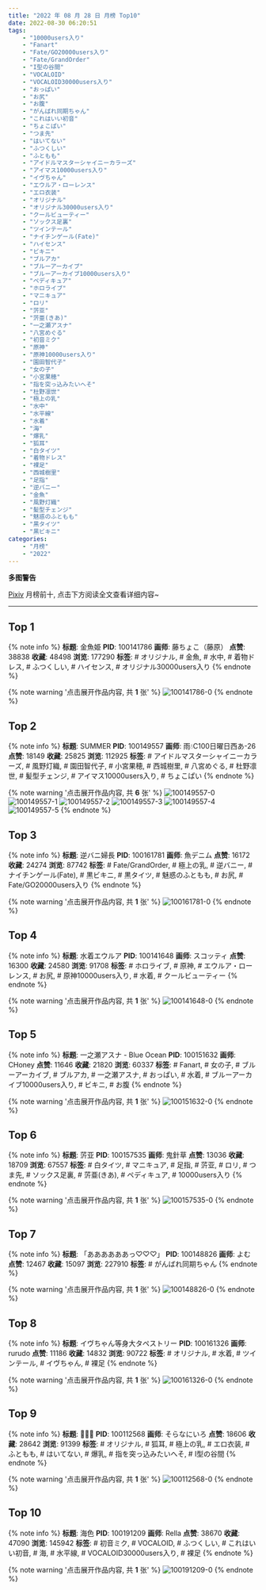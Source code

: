 ```yaml
---
title: "2022 年 08 月 28 日 月榜 Top10"
date: 2022-08-30 06:20:51
tags:
    - "10000users入り"
    - "Fanart"
    - "Fate/GO20000users入り"
    - "Fate/GrandOrder"
    - "I型の谷間"
    - "VOCALOID"
    - "VOCALOID30000users入り"
    - "おっぱい"
    - "お尻"
    - "お腹"
    - "がんばれ同期ちゃん"
    - "これはいい初音"
    - "ちょこぱい"
    - "つま先"
    - "はいてない"
    - "ふつくしい"
    - "ふともも"
    - "アイドルマスターシャイニーカラーズ"
    - "アイマス10000users入り"
    - "イヴちゃん"
    - "エウルア・ローレンス"
    - "エロ衣装"
    - "オリジナル"
    - "オリジナル30000users入り"
    - "クールビューティー"
    - "ソックス足裏"
    - "ツインテール"
    - "ナイチンゲール(Fate)"
    - "ハイセンス"
    - "ビキニ"
    - "ブルアカ"
    - "ブルーアーカイブ"
    - "ブルーアーカイブ10000users入り"
    - "ペディキュア"
    - "ホロライブ"
    - "マニキュア"
    - "ロリ"
    - "䓅亚"
    - "䓅亜(きあ)"
    - "一之瀬アスナ"
    - "八宮めぐる"
    - "初音ミク"
    - "原神"
    - "原神10000users入り"
    - "園田智代子"
    - "女の子"
    - "小宮果穂"
    - "指を突っ込みたいへそ"
    - "杜野凛世"
    - "極上の乳"
    - "水中"
    - "水平線"
    - "水着"
    - "海"
    - "爆乳"
    - "狐耳"
    - "白タイツ"
    - "着物ドレス"
    - "裸足"
    - "西城樹里"
    - "足指"
    - "逆バニー"
    - "金魚"
    - "風野灯織"
    - "髪型チェンジ"
    - "魅惑のふともも"
    - "黒タイツ"
    - "黒ビキニ"
categories:
    - "月榜"
    - "2022"
---
```


<i class="fa fa-triangle-exclamation"></i>**多图警告**<i class="fa fa-triangle-exclamation"></i>

[Pixiv](https://www.pixiv.net/) 月榜前十, 点击下方阅读全文查看详细内容~

<!-- more -->

---

## Top 1

{% note info %}
**标题**: 金魚姫
**PID**: 100141786 **画师**: 藤ちょこ（藤原）
**点赞**: 38838 **收藏**: 48498 **浏览**: 177290
**标签**: # オリジナル, # 金魚, # 水中, # 着物ドレス, # ふつくしい, # ハイセンス, # オリジナル30000users入り
{% endnote %}

{% note warning '点击展开作品内容, 共 **1** 张' %}
![100141786-0](https://i.pixiv.re/img-original/img/2022/08/01/00/03/38/100141786_p0.png)
{% endnote %}

## Top 2

{% note info %}
**标题**: SUMMER
**PID**: 100149557 **画师**: 雨💧C100日曜日西あ-26
**点赞**: 18149 **收藏**: 25825 **浏览**: 112925
**标签**: # アイドルマスターシャイニーカラーズ, # 風野灯織, # 園田智代子, # 小宮果穂, # 西城樹里, # 八宮めぐる, # 杜野凛世, # 髪型チェンジ, # アイマス10000users入り, # ちょこぱい
{% endnote %}

{% note warning '点击展开作品内容, 共 **6** 张' %}
![100149557-0](https://i.pixiv.re/img-original/img/2022/08/01/09/14/23/100149557_p0.jpg)
![100149557-1](https://i.pixiv.re/img-original/img/2022/08/01/09/14/23/100149557_p1.jpg)
![100149557-2](https://i.pixiv.re/img-original/img/2022/08/01/09/14/23/100149557_p2.jpg)
![100149557-3](https://i.pixiv.re/img-original/img/2022/08/01/09/14/23/100149557_p3.jpg)
![100149557-4](https://i.pixiv.re/img-original/img/2022/08/01/09/14/23/100149557_p4.jpg)
![100149557-5](https://i.pixiv.re/img-original/img/2022/08/01/09/14/23/100149557_p5.jpg)
{% endnote %}

## Top 3

{% note info %}
**标题**: 逆バニ婦長
**PID**: 100161781 **画师**: 魚デニム
**点赞**: 16172 **收藏**: 24274 **浏览**: 87742
**标签**: # Fate/GrandOrder, # 極上の乳, # 逆バニー, # ナイチンゲール(Fate), # 黒ビキニ, # 黒タイツ, # 魅惑のふともも, # お尻, # Fate/GO20000users入り
{% endnote %}

{% note warning '点击展开作品内容, 共 **1** 张' %}
![100161781-0](https://i.pixiv.re/img-original/img/2022/08/01/21/26/54/100161781_p0.jpg)
{% endnote %}

## Top 4

{% note info %}
**标题**: 水着エウルア
**PID**: 100141648 **画师**: スコッティ
**点赞**: 16300 **收藏**: 24580 **浏览**: 91708
**标签**: # ホロライブ, # 原神, # エウルア・ローレンス, # お尻, # 原神10000users入り, # 水着, # クールビューティー
{% endnote %}

{% note warning '点击展开作品内容, 共 **1** 张' %}
![100141648-0](https://i.pixiv.re/img-original/img/2022/08/01/00/02/14/100141648_p0.png)
{% endnote %}

## Top 5

{% note info %}
**标题**: 一之瀬アスナ - Blue Ocean
**PID**: 100151632 **画师**: CHoney
**点赞**: 11646 **收藏**: 21820 **浏览**: 60337
**标签**: # Fanart, # 女の子, # ブルーアーカイブ, # ブルアカ, # 一之瀬アスナ, # おっぱい, # 水着, # ブルーアーカイブ10000users入り, # ビキニ, # お腹
{% endnote %}

{% note warning '点击展开作品内容, 共 **1** 张' %}
![100151632-0](https://i.pixiv.re/img-original/img/2022/08/01/12/02/53/100151632_p0.png)
{% endnote %}

## Top 6

{% note info %}
**标题**: 䓅亚
**PID**: 100157535 **画师**: 鬼針草
**点赞**: 13036 **收藏**: 18709 **浏览**: 67557
**标签**: # 白タイツ, # マニキュア, # 足指, # 䓅亚, # ロリ, # つま先, # ソックス足裏, # 䓅亜(きあ), # ペディキュア, # 10000users入り
{% endnote %}

{% note warning '点击展开作品内容, 共 **1** 张' %}
![100157535-0](https://i.pixiv.re/img-original/img/2022/08/01/18/31/28/100157535_p0.jpg)
{% endnote %}

## Top 7

{% note info %}
**标题**: 「ああああああっ♡♡♡」
**PID**: 100148826 **画师**: よむ
**点赞**: 12467 **收藏**: 15097 **浏览**: 227910
**标签**: # がんばれ同期ちゃん
{% endnote %}

{% note warning '点击展开作品内容, 共 **1** 张' %}
![100148826-0](https://i.pixiv.re/img-original/img/2022/08/01/08/02/51/100148826_p0.png)
{% endnote %}

## Top 8

{% note info %}
**标题**: イヴちゃん等身大タペストリー
**PID**: 100161326 **画师**: rurudo
**点赞**: 11186 **收藏**: 14832 **浏览**: 90722
**标签**: # オリジナル, # 水着, # ツインテール, # イヴちゃん, # 裸足
{% endnote %}

{% note warning '点击展开作品内容, 共 **1** 张' %}
![100161326-0](https://i.pixiv.re/img-original/img/2022/08/02/21/33/58/100161326_p0.png)
{% endnote %}

## Top 9

{% note info %}
**标题**: 🦊🦊🦊
**PID**: 100112568 **画师**: そらなにいろ
**点赞**: 18606 **收藏**: 28642 **浏览**: 91399
**标签**: # オリジナル, # 狐耳, # 極上の乳, # エロ衣装, # ふともも, # はいてない, # 爆乳, # 指を突っ込みたいへそ, # I型の谷間
{% endnote %}

{% note warning '点击展开作品内容, 共 **1** 张' %}
![100112568-0](https://i.pixiv.re/img-original/img/2022/07/31/00/01/39/100112568_p0.png)
{% endnote %}

## Top 10

{% note info %}
**标题**: 海色
**PID**: 100191209 **画师**: Rella
**点赞**: 38670 **收藏**: 47090 **浏览**: 145942
**标签**: # 初音ミク, # VOCALOID, # ふつくしい, # これはいい初音, # 海, # 水平線, # VOCALOID30000users入り, # 裸足
{% endnote %}

{% note warning '点击展开作品内容, 共 **1** 张' %}
![100191209-0](https://i.pixiv.re/img-original/img/2022/08/03/00/30/01/100191209_p0.jpg)
{% endnote %}
